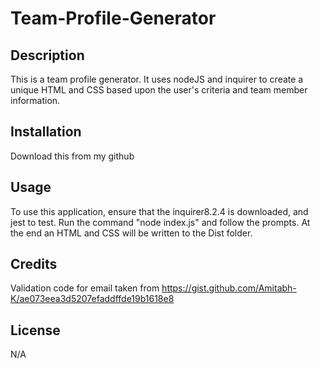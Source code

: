 # Team-Profile-Generator

## Description
This is a team profile generator. It uses nodeJS and inquirer to create a unique HTML and CSS based upon the user's criteria and team member information.
## Installation
Download this from my github

## Usage
To use this application, ensure that the inquirer8.2.4 is downloaded, and jest to test. Run the command "node index.js"  and follow the prompts. At the end an HTML and CSS will be written to the Dist folder.

## Credits
Validation code for email taken from
https://gist.github.com/Amitabh-K/ae073eea3d5207efaddffde19b1618e8

## License
N/A

